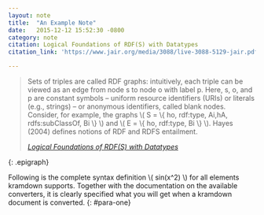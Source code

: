 ```yaml
---
layout: note
title:  "An Example Note"
date:   2015-12-12 15:52:30 -0800
category: note
citation: Logical Foundations of RDF(S) with Datatypes
citation_link: 'https://www.jair.org/media/3088/live-3088-5129-jair.pdf'

---
```

> Sets of triples are called RDF graphs: intuitively, each triple can be viewed as an edge from
> node s to node o with label p. Here, s, o, and p are constant symbols – uniform resource
> identifiers (URIs) or literals (e.g., strings) – or anonymous identifiers, called blank nodes.
> Consider, for example, the graphs \\( S = \\{ ho, rdf:type, Ai,hA, rdfs:subClassOf, Bi \\} \\) and
> \\( E = \\{ ho, rdf:type, Bi \\} \\). Hayes (2004) defines notions of RDF and RDFS entailment.
> <footer><a href=""><cite>Logical Foundations of RDF(S) with Datatypes</cite></a></footer>
{: .epigraph}

Following is the complete syntax definition  \\( sin(x^2) \\) for all elements kramdown supports. Together with the documentation on the available converters, it is clearly specified what you will get when a kramdown document is converted.
{: #para-one}
